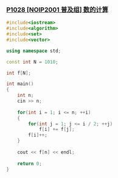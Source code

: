### [P1028 [NOIP2001 普及组] 数的计算](https://www.luogu.com.cn/problem/P1028)



```cpp
#include<iostream>
#include<algorithm>
#include<set>
#include<vector>

using namespace std;

const int N = 1010;

int f[N];

int main()
{
    int n;
    cin >> n;
    
    for(int i = 1; i <= n; ++i)
    {
        for(int j = 1; j <= i / 2; ++j)
            f[i] += f[j];
        f[i]++;
    }    
    
    cout << f[n] << endl;
    
    return 0;
}
```

